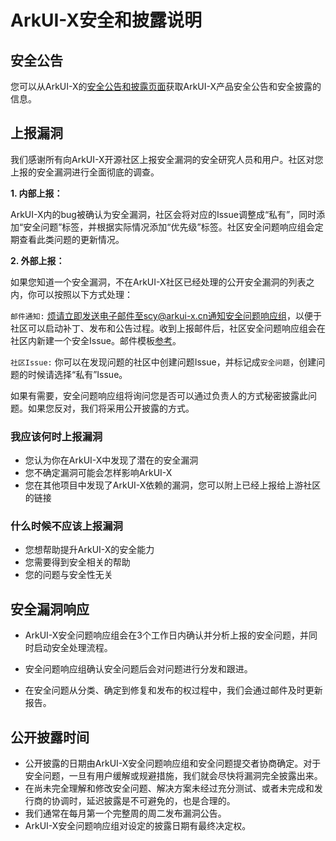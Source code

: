# ArkUI-X安全和披露说明

## 安全公告

您可以从ArkUI-X的[安全公告和披露页面](../security-disclosure/README.md)获取ArkUI-X产品安全公告和安全披露的信息。

## 上报漏洞

我们感谢所有向ArkUI-X开源社区上报安全漏洞的安全研究人员和用户。社区对您上报的安全漏洞进行全面彻底的调查。

 **1. 内部上报：** 

 ArkUI-X内的bug被确认为安全漏洞，社区会将对应的Issue调整成“私有”，同时添加“安全问题”标签，并根据实际情况添加“优先级”标签。社区安全问题响应组会定期查看此类问题的更新情况。

 **2. 外部上报：** 

如果您知道一个安全漏洞，不在ArkUI-X社区已经处理的公开安全漏洞的列表之内，你可以按照以下方式处理：

`邮件通知:` 烦请立即发送电子邮件至scy@arkui-x.cn通知安全问题响应组，以便于社区可以启动补丁、发布和公告过程。收到上报邮件后，社区安全问题响应组会在社区内新建一个安全Issue。邮件模板[参考](./template-security-bug.md)。

`社区Issue:` 你可以在发现问题的社区中创建问题Issue，并标记成`安全问题`，创建问题的时候请选择“私有”Issue。

如果有需要，安全问题响应组将询问您是否可以通过负责人的方式秘密披露此问题。如果您反对，我们将采用公开披露的方式。

### 我应该何时上报漏洞

- 您认为你在ArkUI-X中发现了潜在的安全漏洞
- 您不确定漏洞可能会怎样影响ArkUI-X
- 您在其他项目中发现了ArkUI-X依赖的漏洞，您可以附上已经上报给上游社区的链接


### 什么时候不应该上报漏洞

- 您想帮助提升ArkUI-X的安全能力
- 您需要得到安全相关的帮助
- 您的问题与安全性无关


## 安全漏洞响应

- ArkUI-X安全问题响应组会在3个工作日内确认并分析上报的安全问题，并同时启动安全处理流程。

- 安全问题响应组确认安全问题后会对问题进行分发和跟进。
- 在安全问题从分类、确定到修复和发布的权过程中，我们会通过邮件及时更新报告。


## 公开披露时间

- 公开披露的日期由ArkUI-X安全问题响应组和安全问题提交者协商确定。对于安全问题，一旦有用户缓解或规避措施，我们就会尽快将漏洞完全披露出来。
- 在尚未完全理解和修改安全问题、解决方案未经过充分测试、或者未完成和发行商的协调时，延迟披露是不可避免的，也是合理的。
- 我们通常在每月第一个完整周的周二发布漏洞公告。
- ArkUI-X安全问题响应组对设定的披露日期有最终决定权。
